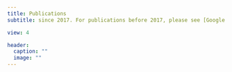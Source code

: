 ```yaml
---
title: Publications
subtitle: since 2017. For publications before 2017, please see [Google Scholar](https://scholar.google.com/citations?user=Z92opqQAAAAJ&hl=en)

view: 4

header:
  caption: ""
  image: ""
---
```

